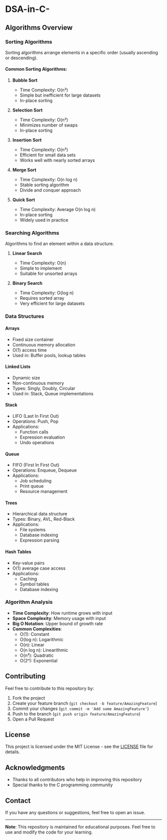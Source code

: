 # DSA-in-C-

## Algorithms Overview

### Sorting Algorithms
Sorting algorithms arrange elements in a specific order (usually ascending or descending).

#### Common Sorting Algorithms:
1. **Bubble Sort**
   - Time Complexity: O(n²)
   - Simple but inefficient for large datasets
   - In-place sorting

2. **Selection Sort**
   - Time Complexity: O(n²)
   - Minimizes number of swaps
   - In-place sorting

3. **Insertion Sort**
   - Time Complexity: O(n²)
   - Efficient for small data sets
   - Works well with nearly sorted arrays

4. **Merge Sort**
   - Time Complexity: O(n log n)
   - Stable sorting algorithm
   - Divide and conquer approach

5. **Quick Sort**
   - Time Complexity: Average O(n log n)
   - In-place sorting
   - Widely used in practice

### Searching Algorithms
Algorithms to find an element within a data structure.

1. **Linear Search**
   - Time Complexity: O(n)
   - Simple to implement
   - Suitable for unsorted arrays

2. **Binary Search**
   - Time Complexity: O(log n)
   - Requires sorted array
   - Very efficient for large datasets

### Data Structures

#### Arrays
- Fixed size container
- Continuous memory allocation
- O(1) access time
- Used in: Buffer pools, lookup tables

#### Linked Lists
- Dynamic size
- Non-continuous memory
- Types: Singly, Doubly, Circular
- Used in: Stack, Queue implementations

#### Stack
- LIFO (Last In First Out)
- Operations: Push, Pop
- Applications: 
  - Function calls
  - Expression evaluation
  - Undo operations

#### Queue
- FIFO (First In First Out)
- Operations: Enqueue, Dequeue
- Applications:
  - Job scheduling
  - Print queue
  - Resource management

#### Trees
- Hierarchical data structure
- Types: Binary, AVL, Red-Black
- Applications:
  - File systems
  - Database indexing
  - Expression parsing

#### Hash Tables
- Key-value pairs
- O(1) average case access
- Applications:
  - Caching
  - Symbol tables
  - Database indexing

### Algorithm Analysis
- **Time Complexity**: How runtime grows with input
- **Space Complexity**: Memory usage with input
- **Big O Notation**: Upper bound of growth rate
- **Common Complexities**:
  - O(1): Constant
  - O(log n): Logarithmic
  - O(n): Linear
  - O(n log n): Linearithmic
  - O(n²): Quadratic
  - O(2ⁿ): Exponential

## Contributing
Feel free to contribute to this repository by:
1. Fork the project
2. Create your feature branch (`git checkout -b feature/AmazingFeature`)
3. Commit your changes (`git commit -m 'Add some AmazingFeature'`)
4. Push to the branch (`git push origin feature/AmazingFeature`)
5. Open a Pull Request

## License
This project is licensed under the MIT License - see the [LICENSE](LICENSE) file for details.

## Acknowledgments
- Thanks to all contributors who help in improving this repository
- Special thanks to the C programming community

## Contact
If you have any questions or suggestions, feel free to open an issue.

---
**Note**: This repository is maintained for educational purposes. Feel free to use and modify the code for your learning. 
